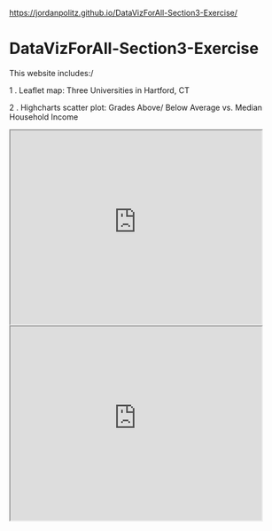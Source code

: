 https://jordanpolitz.github.io/DataVizForAll-Section3-Exercise/

# DataVizForAll-Section3-Exercise
This website includes:/

1 . Leaflet map: Three Universities in Hartford, CT

2 . Highcharts scatter plot: Grades Above/ Below Average vs. Median Household Income

<iframe src="https://jordanpolitz.github.io/leaflet-map-simple2/" width="90%" height="350"></iframe>

 <iframe src="https://jordanpolitz.github.io/highcharts-scatter-csv/" width="90%" height="350"></iframe>
